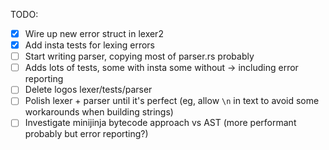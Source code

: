 TODO:

- [x] Wire up new error struct in lexer2
- [x] Add insta tests for lexing errors
- [ ] Start writing parser, copying most of parser.rs probably
- [ ] Adds lots of tests, some with insta some without -> including error reporting
- [ ] Delete logos lexer/tests/parser
- [ ] Polish lexer + parser until it's perfect (eg, allow `\n` in text to avoid some workarounds when building strings)
- [ ] Investigate minijinja bytecode approach vs AST (more performant probably but error reporting?)
